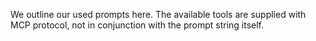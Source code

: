 We outline our used prompts here. The available tools are supplied with MCP protocol, not in conjunction with the prompt string itself.